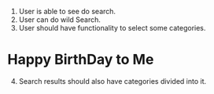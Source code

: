 1) User is able to see do search.
2) User can do wild Search.
3) User should have functionality to select some categories.

# Happy BirthDay to Me

4) Search results should also have categories divided into it.